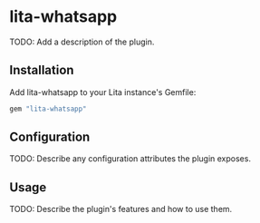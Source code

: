 # lita-whatsapp

TODO: Add a description of the plugin.

## Installation

Add lita-whatsapp to your Lita instance's Gemfile:

``` ruby
gem "lita-whatsapp"
```

## Configuration

TODO: Describe any configuration attributes the plugin exposes.

## Usage

TODO: Describe the plugin's features and how to use them.
